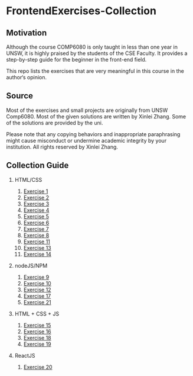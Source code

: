 # FrontendExercises-Collection

## Motivation
Although the course COMP6080 is only taught in less than one year in UNSW, it is highly praised by the students of the CSE Faculty. It provides a step-by-step guide for the beginner in the front-end field.

This repo lists the exercises that are very meaningful in this course in the author‘s opinion. 

## Source
Most of the exercises and small projects are originally from UNSW Comp6080. Most of the given solutions are written by Xinlei Zhang. Some of the solutions are provided by the uni.

Please note that any copying behaviors and inappropriate paraphrasing might cause misconduct or undermine academic integrity by your institution. All rights reserved by Xinlei Zhang.

## Collection Guide

1. HTML/CSS
   1. [Exercise 1](https://github.com/zxl010128/Comp6080-FrontendExercises-Collection/tree/main/Exercise1)
   2. [Exercise 2](https://github.com/zxl010128/Comp6080-FrontendExercises-Collection/tree/main/Exercise2)
   3. [Exercise 3](https://github.com/zxl010128/Comp6080-FrontendExercises-Collection/tree/main/Exercise3)
   4. [Exercise 4](https://github.com/zxl010128/Comp6080-FrontendExercises-Collection/tree/main/Exercise4)
   5. [Exercise 5](https://github.com/zxl010128/Comp6080-FrontendExercises-Collection/tree/main/Exercise5)
   6. [Exercise 6](https://github.com/zxl010128/Comp6080-FrontendExercises-Collection/tree/main/Exercise6)
   7. [Exercise 7](https://github.com/zxl010128/Comp6080-FrontendExercises-Collection/tree/main/Exercise7)
   8. [Exercise 8](https://github.com/zxl010128/Comp6080-FrontendExercises-Collection/tree/main/Exercise8)
   9. [Exercise 11](https://github.com/zxl010128/Comp6080-FrontendExercises-Collection/tree/main/Exercise11)
   10. [Exercise 13](https://github.com/zxl010128/Comp6080-FrontendExercises-Collection/tree/main/Exercise13)
   11. [Exercise 14](https://github.com/zxl010128/Comp6080-FrontendExercises-Collection/tree/main/Exercise14)

2. nodeJS/NPM
   1. [Exercise 9](https://github.com/zxl010128/Comp6080-FrontendExercises-Collection/tree/main/Exercise9)
   2. [Exercise 10](https://github.com/zxl010128/Comp6080-FrontendExercises-Collection/tree/main/Exercise10)
   3. [Exercise 12](https://github.com/zxl010128/Comp6080-FrontendExercises-Collection/tree/main/Exercise12)
   4. [Exercise 17](https://github.com/zxl010128/Comp6080-FrontendExercises-Collection/tree/main/Exercise17)
   5. [Exercise 21](https://github.com/zxl010128/Comp6080-FrontendExercises-Collection/tree/main/Exercise21)

3. HTML + CSS + JS
   1. [Exercise 15](https://github.com/zxl010128/Comp6080-FrontendExercises-Collection/tree/main/Exercise15)
   2. [Exercise 16](https://github.com/zxl010128/Comp6080-FrontendExercises-Collection/tree/main/Exercise16)
   3. [Exercise 18](https://github.com/zxl010128/Comp6080-FrontendExercises-Collection/tree/main/Exercise18)
   4. [Exercise 19](https://github.com/zxl010128/Comp6080-FrontendExercises-Collection/tree/main/Exercise19)

4. ReactJS
   1. [Exercise 20](https://github.com/zxl010128/Comp6080-FrontendExercises-Collection/tree/main/Exercise20)
